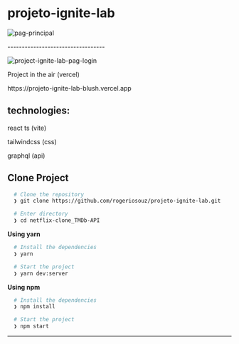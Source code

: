 <h1>projeto-ignite-lab</h1>

![pag-principal](https://user-images.githubusercontent.com/76504596/175749245-e19dc488-1f0a-491f-befe-53f528781629.png)
<p>----------------------------------</p>

![project-ignite-lab-pag-login](https://user-images.githubusercontent.com/76504596/175749260-024fe43e-6c2e-41e1-b663-91e38ede9aa1.png)



Project in the air (vercel)
<p>https://projeto-ignite-lab-blush.vercel.app</p>

<h2>technologies:</h2>
<p>react ts (vite)</p>
<p>tailwindcss (css)</p>
<p>graphql (api)</p>




<h2>Clone Project</h2>


```bash
  # Clone the repository
  ❯ git clone https://github.com/rogeriosouz/projeto-ignite-lab.git

  # Enter directory
  ❯ cd netflix-clone_TMDb-API
```

**Using yarn**

```bash
  # Install the dependencies
  ❯ yarn

  # Start the project
  ❯ yarn dev:server
```

**Using npm**

```bash
  # Install the dependencies
  ❯ npm install

  # Start the project
  ❯ npm start
```

---
